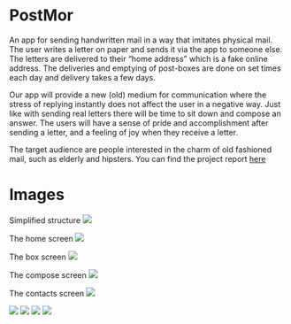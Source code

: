 # PostMor
An app for sending handwritten mail in a way that imitates physical mail. The user writes a letter on paper and sends it via the app to someone else. The letters are delivered to their “home address” which is a fake online address. The deliveries and emptying of post-boxes are done on set times each day and delivery takes a few days. 

Our app will provide a new (old) medium for communication where the stress of replying instantly does not affect the user in a negative way. Just like with sending real letters there will be time to sit down and compose an answer. The users will have a sense of pride and accomplishment after sending a letter, and a feeling of joy when they receive a letter.

The target audience are people interested in the charm of old fashioned mail, such as elderly and hipsters. 
You can find the project report [here](project-report/project-report.pdf)
# Images
Simplified structure
![](project-report/images/Simplified_structure.png)

The home screen
![](project-report/images/HOME.png)

The box screen
![](project-report/images/BOX.png)

The compose screen
![](project-report/images/Compose.png)

The contacts screen
![](project-report/images/Contacts.png)

![](project-report/images/LOGIN-REGISTER.png)
![](project-report/images/composepic.png)
![](project-report/images/composepicagain.png)
![](project-report/images/usertouser.png)
